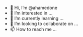 - 👋 Hi, I’m @ahamedone
- 👀 I’m interested in ...
- 🌱 I’m currently learning ...
- 💞️ I’m looking to collaborate on ...
- 📫 How to reach me ...
<!---
ahamedone/ahamedone is a ✨ special ✨ repository because its `README.md` (this file) appears on your GitHub profile.
You can click the Preview link to take a look at your changes.
--->

